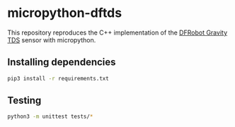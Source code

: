 # micropython-dftds

This repository reproduces the C++ implementation of the [DFRobot Gravity TDS](https://github.com/DFRobot/GravityTDS) sensor with micropython.

## Installing dependencies

```bash
pip3 install -r requirements.txt
```

## Testing

```bash
python3 -m unittest tests/*
```

